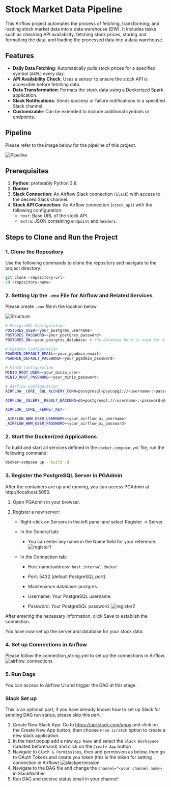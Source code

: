 # Stock Market Data Pipeline

This Airflow project automates the process of fetching, transforming, and loading stock market data into a data warehouse (DW). It includes tasks such as checking API availability, fetching stock prices, storing and formatting the data, and loading the processed data into a data warehouse.

## Features
- **Daily Data Fetching**: Automatically pulls stock prices for a specified symbol (`AAPL`) every day.
- **API Availability Check**: Uses a sensor to ensure the stock API is accessible before fetching data.
- **Data Transformation**: Formats the stock data using a Dockerized Spark application.
- **Slack Notifications**: Sends success or failure notifications to a specified Slack channel.
- **Customizable**: Can be extended to include additional symbols or endpoints.


## Pipeline

Please refer to the image below for the pipeline of this project.

![Pipeline](images/pipeline.png)

## Prerequisites
1. **Python**: preferably Python 3.8.
2. **Docker**
3. **Slack Connection**: An Airflow Slack connection (`slack`) with access to the desired Slack channel.
4. **Stock API Connection**: An Airflow connection (`stock_api`) with the following configuration:
   - `host`: Base URL of the stock API.
   - `extra`: JSON containing `endpoint` and `headers`.

## Steps to Clone and Run the Project

### 1. Clone the Repository
Use the following commands to clone the repository and navigate to the project directory:
```bash
git clone <repository-url>
cd <repository-name>
```

### 2. Setting Up the `.env` File for Airflow and Related Services
Please create `.env` file in the location below 

![Structure](images/project_structure.png)

```bash
# PostgreSQL Configuration
POSTGRES_USER=<your_postgres_username>
POSTGRES_PASSWORD=<your_postgres_password>
POSTGRES_DB=<your_postgres_database> # the database here is used for Airflow's metadata

# PgAdmin Configuration
PGADMIN_DEFAULT_EMAIL=<your_pgadmin_email>
PGADMIN_DEFAULT_PASSWORD=<your_pgadmin_password>

# MinIO Configuration
MINIO_ROOT_USER=<your_minio_user>
MINIO_ROOT_PASSWORD=<your_minio_password>

# Airflow Configuration
AIRFLOW__CORE__SQL_ALCHEMY_CONN=postgresql+psycopg2://<username>:<password>@<hostname>/<database_name>

AIRFLOW__CELERY__RESULT_BACKEND=db+postgresql://<username>:<password>@<hostname>/<database_name>

AIRFLOW__CORE__FERNET_KEY=''

_AIRFLOW_WWW_USER_USERNAME=<your_airflow_ui_username>
_AIRFLOW_WWW_USER_PASSWORD=<your_airflow_ui_password>
```

### 2. Start the Dockerized Applications
To build and start all services defined in the `docker-compose.yml` file, run the following command:

```bash
docker-compose up --build -d
```

### 3. Register the PostgreSQL Server in PGAdmin
After the containers are up and running, you can access PGAdmin at http://localhost:5050.

1. Open PGAdmin in your browser.

2. Register a new server:
    - Right-click on Servers in the left panel and select Register -> Server.
    - In the General tab:
        - You can enter any name in the Name field for your reference.
![register1](images/server_register_1.png)

    - In the Connection tab:
     
        - Host name/address: `host.internal.docker`.
        
        - Port: 5432 (default PostgreSQL port).
        
        - Maintenance database: postgres.
        
        - Username: Your PostgreSQL username.
        
        - Password: Your PostgreSQL password.
![register2](images/server_register_2.png)

After entering the necessary information, click Save to establish the connection.

You have now set up the server and database for your stock data.

### 4. Set up Connections in Airflow
Please follow the connection_string.yml to set up the connections in Airflow.
![airflow_connections](images/airflow_connections.png)

### 5. Run Dags
You can access to Airflow UI and trigger the DAG at this stage.

### Slack Set up
This is an optional part, if you have already known how to set up Slack for sending DAG run status, please skip this part.

1. Create New Slack App: Go to https://api.slack.com/apps and click on the Create New App button, then choose `From scratch` option to create a new slack application.
2. In the next popup add a new `App Name` and select the `Slack Workspace` (created beforehand) and click on the `Create App` button
3. Navigate to `OAuth & Permissions`, then add permission as below, then go to OAuth Tokens and create you token (this is the token for setting connection in Airflow)
![slackpermission](images/permission.png)
4. Navigate to the DAG file and change the `channel="<your channel name>` in SlackNotifier.
5. Run DAG and receive status email in your channel!





